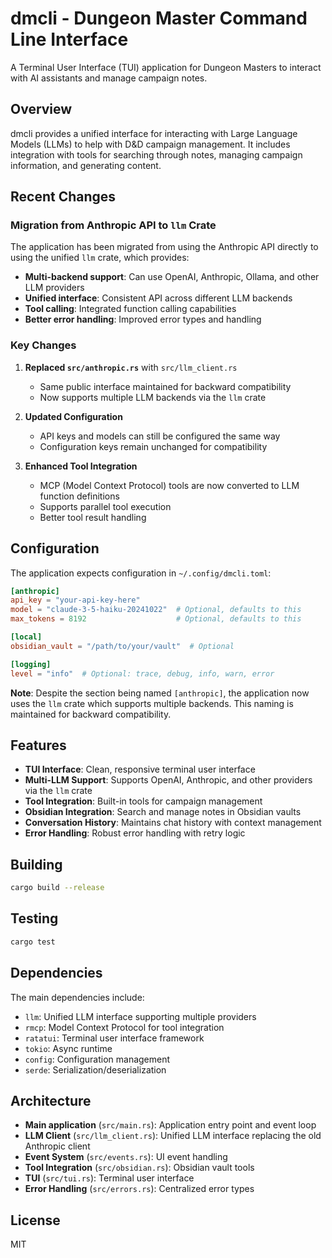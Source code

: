 # dmcli - Dungeon Master Command Line Interface

A Terminal User Interface (TUI) application for Dungeon Masters to interact with AI assistants and manage campaign notes.

## Overview

dmcli provides a unified interface for interacting with Large Language Models (LLMs) to help with D&D campaign management. It includes integration with tools for searching through notes, managing campaign information, and generating content.

## Recent Changes

### Migration from Anthropic API to `llm` Crate

The application has been migrated from using the Anthropic API directly to using the unified `llm` crate, which provides:

- **Multi-backend support**: Can use OpenAI, Anthropic, Ollama, and other LLM providers
- **Unified interface**: Consistent API across different LLM backends
- **Tool calling**: Integrated function calling capabilities
- **Better error handling**: Improved error types and handling

### Key Changes

1. **Replaced `src/anthropic.rs`** with `src/llm_client.rs` 
   - Same public interface maintained for backward compatibility
   - Now supports multiple LLM backends via the `llm` crate

2. **Updated Configuration**
   - API keys and models can still be configured the same way
   - Configuration keys remain unchanged for compatibility

3. **Enhanced Tool Integration**
   - MCP (Model Context Protocol) tools are now converted to LLM function definitions
   - Supports parallel tool execution
   - Better tool result handling

## Configuration

The application expects configuration in `~/.config/dmcli.toml`:

```toml
[anthropic]
api_key = "your-api-key-here"
model = "claude-3-5-haiku-20241022"  # Optional, defaults to this
max_tokens = 8192                    # Optional, defaults to this

[local]
obsidian_vault = "/path/to/your/vault"  # Optional

[logging]
level = "info"  # Optional: trace, debug, info, warn, error
```

**Note**: Despite the section being named `[anthropic]`, the application now uses the `llm` crate which supports multiple backends. This naming is maintained for backward compatibility.

## Features

- **TUI Interface**: Clean, responsive terminal user interface
- **Multi-LLM Support**: Supports OpenAI, Anthropic, and other providers via the `llm` crate
- **Tool Integration**: Built-in tools for campaign management
- **Obsidian Integration**: Search and manage notes in Obsidian vaults
- **Conversation History**: Maintains chat history with context management
- **Error Handling**: Robust error handling with retry logic

## Building

```bash
cargo build --release
```

## Testing

```bash
cargo test
```

## Dependencies

The main dependencies include:
- `llm`: Unified LLM interface supporting multiple providers
- `rmcp`: Model Context Protocol for tool integration
- `ratatui`: Terminal user interface framework
- `tokio`: Async runtime
- `config`: Configuration management
- `serde`: Serialization/deserialization

## Architecture

- **Main application** (`src/main.rs`): Application entry point and event loop
- **LLM Client** (`src/llm_client.rs`): Unified LLM interface replacing the old Anthropic client
- **Event System** (`src/events.rs`): UI event handling
- **Tool Integration** (`src/obsidian.rs`): Obsidian vault tools
- **TUI** (`src/tui.rs`): Terminal user interface
- **Error Handling** (`src/errors.rs`): Centralized error types

## License

MIT